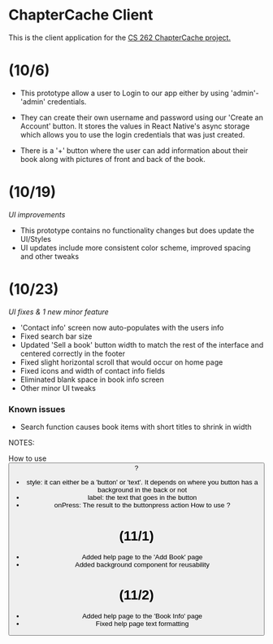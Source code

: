 # ChapterCache Client

This is the client application for the [CS 262 ChapterCache project.](https://github.com/calvin-cs262-fall2023-teamG/Project)


# **(10/6)**
- This prototype allow a user to Login to our app either by using 'admin'- 'admin' credentials.

- They can create their own username and password using our 'Create an Account' button. It stores the values in React Native's async storage which allows you to use the login credentials that was just created.
- There is a '+' button where the user can add information about their book along with pictures of front and back of the book.

# **(10/19)**
*UI improvements*
- This prototype contains no functionality changes but does update the UI/Styles
- UI updates include more consistent color scheme, improved spacing and other tweaks

# **(10/23)**
*UI fixes & 1 new minor feature*
- 'Contact info' screen now auto-populates with the users info
- Fixed search bar size
- Updated 'Sell a book' button width to match the rest of the interface and centered correctly in the footer
- Fixed slight horizontal scroll that would occur on home page
- Fixed icons and width of contact info fields
- Eliminated blank space in book info screen
- Other minor UI tweaks
### **Known issues**
- Search function causes book items with short titles to shrink in width

NOTES:

How to use <Button>?
- style: it can either be a 'button' or 'text'. It depends on where you button has a background in the back or not
- label: the text that goes in the button
- onPress: The result to the buttonpress action
How to use <InputBox>?

# **(11/1)**
- Added help page to the 'Add Book' page
- Added background component for reusability
# **(11/2)**
- Added help page to the 'Book Info' page
- Fixed help page text formatting
